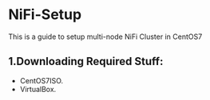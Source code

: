 # NiFi-Setup
This is a guide to setup multi-node NiFi Cluster in CentOS7

## 1.Downloading Required Stuff:

* CentOS7ISO.
* VirtualBox.
